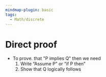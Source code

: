 ```yaml
---
mindmap-plugin: basic
tags:
  - Math/discrete
---
```

# Direct proof
- To prove. that "P implies Q" then we need
	1. Write “Assume P” or “if P then”
	2. Show that Q logically follows
<!--ID: 1708098041305-->
